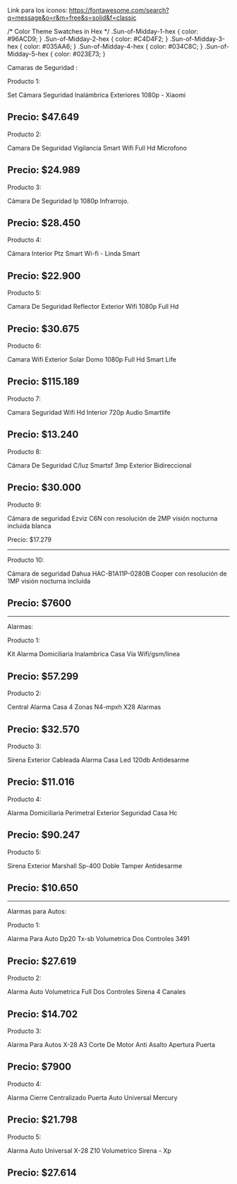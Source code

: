 Link para los iconos:
 https://fontawesome.com/search?q=message&o=r&m=free&s=solid&f=classic

 /* Color Theme Swatches in Hex */
.Sun-of-Midday-1-hex { color: #96ACD9; }
.Sun-of-Midday-2-hex { color: #C4D4F2; }
.Sun-of-Midday-3-hex { color: #035AA6; }
.Sun-of-Midday-4-hex { color: #034C8C; }
.Sun-of-Midday-5-hex { color: #023E73; }

Camaras de Seguridad :

Producto 1:

Set Cámara Seguridad Inalámbrica Exteriores 1080p - Xiaomi

Precio: $47.649
---------------------
Producto 2:

Camara De Seguridad Vigilancia Smart Wifi Full Hd Microfono

Precio: $24.989
---------------------
Producto 3:

Cámara De Seguridad Ip 1080p Infrarrojo.

Precio: $28.450
---------------------
Producto 4:

Cámara Interior Ptz Smart Wi-fi - Linda Smart

Precio: $22.900
---------------------
Producto 5:

Camara De Seguridad Reflector Exterior Wifi 1080p Full Hd

Precio: $30.675
---------------------
Producto 6:

Camara Wifi Exterior Solar Domo 1080p Full Hd Smart Life

Precio: $115.189
---------------------
Producto 7:

Camara Seguridad Wifi Hd Interior 720p Audio Smartlife

Precio: $13.240
---------------------
Producto 8:

Cámara De Seguridad C/luz Smartsf 3mp Exterior Bidireccional

Precio: $30.000
---------------------
Producto 9:

Cámara de seguridad Ezviz C6N con resolución de 2MP visión nocturna incluida blanca

Precio: $17.279

---------------------
Producto 10:

Cámara de seguridad Dahua HAC-B1A11P-0280B Cooper con resolución de 1MP visión nocturna incluida

Precio: $7600
---------------------

*******************************************************************************************************
Alarmas: 

Producto 1: 

Kit Alarma Domiciliaria Inalambrica Casa Vía Wifi/gsm/linea

Precio: $57.299
---------------------
Producto 2:

Central Alarma Casa 4 Zonas N4-mpxh X28 Alarmas

Precio: $32.570
---------------------
Producto 3:

Sirena Exterior Cableada Alarma Casa Led 120db Antidesarme

Precio: $11.016
---------------------
Producto 4:

Alarma Domiciliaria Perimetral Exterior Seguridad Casa Hc

Precio: $90.247
---------------------
Producto 5:

Sirena Exterior Marshall Sp-400 Doble Tamper Antidesarme

Precio: $10.650
---------------------
************************************************************************************************
Alarmas para Autos:

Producto 1:

Alarma Para Auto Dp20 Tx-sb Volumetrica Dos Controles 3491

Precio: $27.619
---------------------
Producto 2:

Alarma Auto Volumetrica Full Dos Controles Sirena 4 Canales

Precio: $14.702
---------------------
Producto 3:

Alarma Para Autos X-28 A3 Corte De Motor Anti Asalto Apertura Puerta

Precio: $7900
---------------------
Producto 4:

Alarma Cierre Centralizado Puerta Auto Universal Mercury

Precio: $21.798
---------------------
Producto 5:

Alarma Auto Universal X-28 Z10 Volumetrico Sirena - Xp

Precio: $27.614
---------------------



